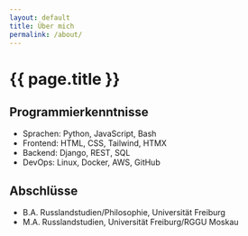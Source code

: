 ```yaml
---
layout: default
title: Über mich
permalink: /about/
---
```

# {{ page.title }}

## Programmierkenntnisse
- <span class="font-bold">Sprachen</span>:     <span class="font-medium">Python, JavaScript, Bash</span>
- <span class="font-bold">Frontend</span>:     <span class="font-medium">HTML, CSS, Tailwind, HTMX</span>
- <span class="font-bold">Backend</span>:      <span class="font-medium">Django, REST, SQL</span>
- <span class="font-bold">DevOps</span>:  <span class="font-medium">Linux, Docker, AWS, GitHub</span>

## Abschlüsse
- B.A. Russlandstudien/Philosophie, Universität Freiburg
- M.A. Russlandstudien, Universität Freiburg/RGGU Moskau